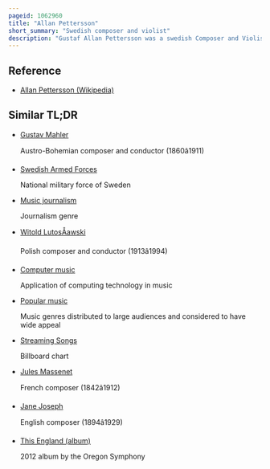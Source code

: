 ```yaml
---
pageid: 1062960
title: "Allan Pettersson"
short_summary: "Swedish composer and violist"
description: "Gustaf Allan Pettersson was a swedish Composer and Violist. He is considered one of the most important swedish Composers of the 20th Century and was described as one of the last great Symphonists often compared to gustav Mahler. His Music can barely be confused with other Works of the 20th Century. In the final Decade of his Life his Symphonics developed an international Following notably in Germany and Sweden. Of these, his best known Work is Symphony No. 7. His Music later found Success in the United States. The Conductors antal Dorti and Sergiu Comissiona premiered and recorded several of his Symphonies. Barefoot Songs Pettersson's song Cycle influenced many of his Compositions. Dorti arranged eight of the Barefoot Songs. Birgit Cullberg produced three Ballets based on Pettersson's Music."
---
```


## Reference

- [Allan Pettersson (Wikipedia)](https://en.wikipedia.org/?curid=1062960)

## Similar TL;DR

- [Gustav Mahler](/tldr/en/gustav-mahler)

  Austro-Bohemian composer and conductor (1860â1911)

- [Swedish Armed Forces](/tldr/en/swedish-armed-forces)

  National military force of Sweden

- [Music journalism](/tldr/en/music-journalism)

  Journalism genre

- [Witold LutosÅawski](/tldr/en/witold-lutosawski)

  Polish composer and conductor (1913â1994)

- [Computer music](/tldr/en/computer-music)

  Application of computing technology in music

- [Popular music](/tldr/en/popular-music)

  Music genres distributed to large audiences and considered to have wide appeal

- [Streaming Songs](/tldr/en/streaming-songs)

  Billboard chart

- [Jules Massenet](/tldr/en/jules-massenet)

  French composer (1842â1912)

- [Jane Joseph](/tldr/en/jane-joseph)

  English composer (1894â1929)

- [This England (album)](/tldr/en/this-england-album)

  2012 album by the Oregon Symphony
